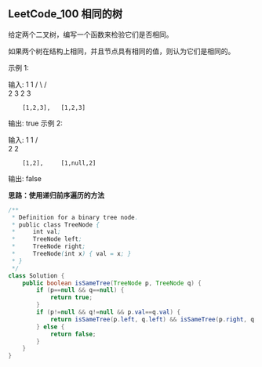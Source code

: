 ## LeetCode_100 相同的树

给定两个二叉树，编写一个函数来检验它们是否相同。

如果两个树在结构上相同，并且节点具有相同的值，则认为它们是相同的。

示例 1:

输入:       1         1
          / \       / \
         2   3     2   3

        [1,2,3],   [1,2,3]

输出: true
示例 2:

输入:      1          1
          /           \
         2             2

        [1,2],     [1,null,2]

输出: false

**思路：使用递归前序遍历的方法**

```Java
/**
 * Definition for a binary tree node.
 * public class TreeNode {
 *     int val;
 *     TreeNode left;
 *     TreeNode right;
 *     TreeNode(int x) { val = x; }
 * }
 */
class Solution {
    public boolean isSameTree(TreeNode p, TreeNode q) {
        if (p==null && q==null) {
            return true;
        }
        if (p!=null && q!=null && p.val==q.val) {
            return isSameTree(p.left, q.left) && isSameTree(p.right, q.right);
        } else {
            return false;
        }
    }
}
```


